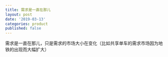 ```yaml
---
title: 需求是一直在那儿
layout: post
date: '2019-03-13'
categories: product
published: false
---
```


需求是一直在那儿，只是需求的市场大小在变化（比如共享单车的需求市场因为地铁的出现而大幅扩大）
